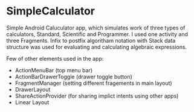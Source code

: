 # SimpleCalculator

Simple Android Caluculator app, which simulates work of three types of calculators, Standard, Scientific and Programmer. 
I used one activity and three Fragments. Infix to postfix algoritham notation with Stack data structure was used for evaluating and calculating algebraic expressions. 

Few of other elements used in the app:

- ActionMenuBar (top menu bar)
- ActionBarDrawerToggle (drawer toggle button)
- FragmentManager (setting different fragements in main layout)
- DrawerLayout
- ShareActionProvider (for sharing implict intents using other apps)
- Linear Layout
